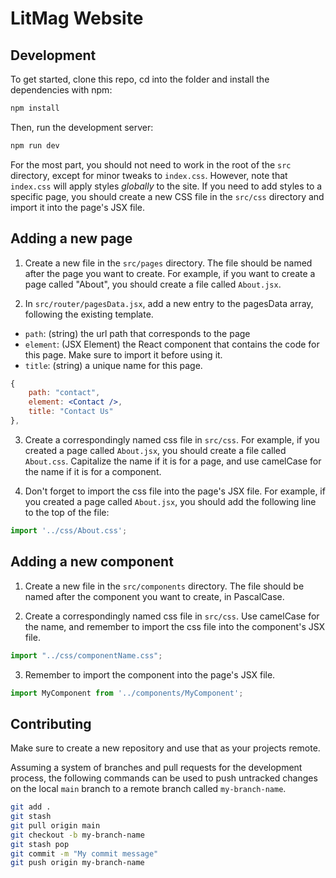 # LitMag Website

## Development

To get started, clone this repo, cd into the folder and install the dependencies with npm:

```bash
npm install
```

Then, run the development server:

```bash
npm run dev
```

For the most part, you should not need to work in the root of the `src` directory, except for minor tweaks to `index.css`. However, note that `index.css` will apply styles *globally* to the site. If you need to add styles to a specific page, you should create a new CSS file in the `src/css` directory and import it into the page's JSX file.


## Adding a new page

1. Create a new file in the `src/pages` directory. The file should be named after the page you want to create. For example, if you want to create a page called "About", you should create a file called `About.jsx`.

2. In `src/router/pagesData.jsx`, add a new entry to the pagesData array, following the existing template.

- `path`: (string) the url path that corresponds to the page
- `element`: (JSX Element) the React component that contains the code for this page. Make sure to import it before using it.
- `title`: (string) a unique name for this page.

```jsx
{
    path: "contact",
    element: <Contact />,
    title: "Contact Us"
},
```

3. Create a correspondingly named css file in `src/css`. For example, if you created a page called `About.jsx`, you should create a file called `About.css`. Capitalize the name if it is for a page, and use camelCase for the name if it is for a component.

4. Don't forget to import the css file into the page's JSX file. For example, if you created a page called `About.jsx`, you should add the following line to the top of the file:

```jsx
import '../css/About.css';
```

## Adding a new component

1. Create a new file in the `src/components` directory. The file should be named after the component you want to create, in PascalCase.

2. Create a correspondingly named css file in `src/css`. Use camelCase for the name, and remember to import the css file into the component's JSX file.

```jsx
import "../css/componentName.css";
```

3. Remember to import the component into the page's JSX file.

```jsx
import MyComponent from '../components/MyComponent';
```

## Contributing 

Make sure to create a new repository and use that as your projects remote.

Assuming a system of branches and pull requests for the development process, the following commands can be used to push untracked 
changes on the local `main` branch to a remote branch called `my-branch-name`.

```bash
git add .
git stash
git pull origin main
git checkout -b my-branch-name
git stash pop
git commit -m "My commit message"
git push origin my-branch-name
```